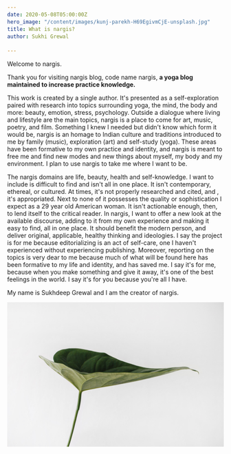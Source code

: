 ```yaml
---
date: 2020-05-08T05:00:00Z
hero_image: "/content/images/kunj-parekh-H69EgivmCjE-unsplash.jpg"
title: What is nargis?
author: Sukhi Grewal

---
```

Welcome to nargis.

Thank you for visiting nargis blog, code name nargis, **a yoga blog maintained to increase practice knowledge.**

This work is created by a single author. It's presented as a self-exploration paired with research into topics surrounding yoga, the mind, the body and more: beauty, emotion, stress, psychology. Outside a dialogue where living and lifestyle are the main topics, nargis is a place to come for art, music, poetry, and film. Something I knew I needed but didn't know which form it would be, nargis is an homage to Indian culture and traditions introduced to me by family (music), exploration (art) and self-study (yoga). These areas have been formative to my own practice and identity, and nargis is meant to free me and find new modes and new things about myself, my body and my environment. I plan to use nargis to take me where I want to be.

The nargis domains are life, beauty, health and self-knowledge. I want to include  is difficult to find and isn't all in one place. It isn't contemporary, ethereal, or cultured. At times, it's not properly researched and cited, and , it's appropriated. Next to none of it possesses the quality or sophistication I expect as a 29 year old American woman. It isn't actionable enough, then, to lend itself to the critical reader. In nargis, I want to offer a new look at the available discourse, adding to it from my own experience and making it easy to find, all in one place. It should benefit the modern person, and deliver original, applicable, healthy thinking and ideologies. I say the project is for me because editorializing is an act of self-care, one I haven't experienced without experiencing publishing. Moreover, reporting on the topics is very dear to me because much of what will be found here has been formative to my life and identity, and has saved me. I say it's for me, because when you make something and give it away, it's one of the best feelings in the world. I say it's for you because you're all I have.

My name is Sukhdeep Grewal and I am the creator of nargis.

![](/content/images/sarah-dorweiler-9Z1KRIfpBTM-unsplash.jpg)